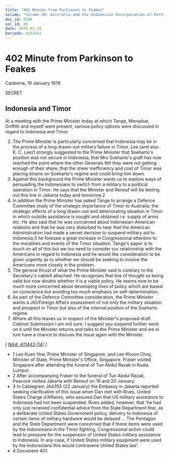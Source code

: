 ```yaml
---
title: "402 Minute from Parkinson to Feakes"
volume: "Volume 20: Australia and the Indonesian Incorporation of Portuguese Timor, 1974-1976"
doc_id: 8240
vol_id: 20
date: 1976-01-19
barcode: 4151641
---
```


# 402 Minute from Parkinson to Feakes

Canberra, 19 January 1976

SECRET

## Indonesia and Timor

At a meeting with the Prime Minister today at which Tange, Menadue, Griffith and myself were present, various policy options were discussed in regard to Indonesia and Timor.

  2. The Prime Minister is particularly concerned that Indonesia may be in the process of a long drawn-out military failure in Timor. Lee (and also K. C. Lee)1 strongly suggested to the Prime Minister that Soeharto's position was not secure in Indonesia; that Mrs Soeharto's graft has now reached the point where the other Generals felt they were not getting enough of their share; that the sheer inefficiency and cost of Timor was placing strains on Soeharto's regime and could bring him down.
  3. Against this background the Prime Minister wants us to explore ways of persuading the Indonesians to switch from a military to a political operation in Timor. He says that the Minister and Renouf will be testing out this line in Jakarta today and tomorrow.2
  4. In addition the Prime Minister has asked Tange to arrange a Defence Committee study of the strategic importance of Timor to Australia; the strategic effects of a long drawn-out and deteriorating situation in Timor in which outside assistance is sought and obtained i.e. supply of arms etc. He also said that he was concerned about Indonesian-American relations and that he was very disturbed to hear that the American Administration had made a secret decision to suspend military aid to Indonesia;3 he foresaw a great increase in Congressional attention to the moralities and events of the Timor situation. Tange's paper is to touch on all of this but we too need to consider our relationship with the Americans in regard to Indonesia and he would like consideration to be given urgently as to whether we should be seeking to involve the Americans more closely in the problem.
  5. The general thrust of what the Prime Minister said is contrary to the Secretary's cable4 attached. He recognises that line of thought as being valid but now doubts whether it is a viable policy. He seems now to be much more concerned about developing lines of policy which are based on conscience but avoiding too much emphasis on self-determination.
  6. As part of the Defence Committee consideration, the Prime Minister wants a JIG/Foreign Affairs assessment of not only the military situation and prospect in Timor but also of the internal position of the Soeharto regime.
  7. Where all this leaves us in respect of the Minister's proposed draft Cabinet Submission I am not sure. I suggest you suspend further work on it until the Minister returns and talks to the Prime Minister and we in tum have a chance to discuss the issue again with the Minister.



_[ [NAA: A11443,[14]](http://www.naa.gov.au/cgi-bin/Search?O=I&Number=4151641) ]_

  * 1 Lee Kuan Yew, Prime Minister of Singapore, and Lee Khoon Choy, Minister of State, Prime Minister's Office, Singapore. Fraser visited Singapore after attending the funeral of Tun Abdul Razak in Kuala Lumpur.
  * 2 After accompanying Fraser to the funeral of Tun Abdul Razak, Peacock visited Jakarta with Renouf on 19 and 20 January.
  * 3 In Cablegram JA4355 (22 January) the Embassy in Jakarta reported seeking clarification of this issue when Dan met with Rives, United States Charge d'Affaires, who assured Dan that US military assistance to Indonesia had not been suspended. Rives added, however, that 'he had only just received confidential advice from the State Department that, as a deliberate United States Government policy, delivery to Indonesia of certain items of military hardware would be delayed ... The Pentagon and the State Department were concerned that if these items were used by the Indonesians in the Timor fighting, Congressional action could lead to pressure for the suspension of United States military assistance to Indonesia. In any case, if United States military equipment were used by the Indonesians this would contravene United States law'.
  * 4 Document 401.


